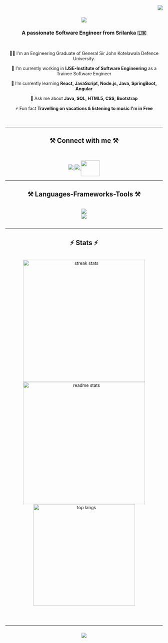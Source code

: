 <img align="right" src="https://visitor-badge.laobi.icu/badge?page_id=thisaratr94.thisaratr94" />

<h1 align="center">
    <img src="https://readme-typing-svg.herokuapp.com/?font=Righteous&size=35&center=true&vCenter=true&width=500&height=70&duration=4000&lines=Hello+There!+👋;+I'm+Thisara+Rathnapala!;" />
</h1>

<h3 align="center">A passionate Software Engineer from Srilanka 🇱🇰</h3>

<br/>

<div align="center">
 
 👨‍🎓 I'm an Engineering Graduate of General Sir John Kotelawala Defence University.
 
 🔭 I’m currently working in **IJSE-Institute of Software Engineering** as a Trainee Software Engineer 
 
 🌱 I’m currently learning **React, JavaScript, Node.js, Java, SpringBoot, Angular**

 💬 Ask me about **Java, SQL, HTML5, CSS, Bootstrap**

 ⚡ Fun fact **Travelling on vacations & listening to music I'm in Free**

 <br>
 
 </div>

  <hr/>

<h2 align="center">⚒️ Connect with me ⚒️</h2>
<br/>
 <br>
 
<div align="center"> 
  <a href="mailto:thisaratr94@gmail.com">
    <img src="https://img.shields.io/badge/Gmail-333333?style=for-the-badge&logo=gmail&logoColor=red" />
  </a>
  <a href="https://www.linkedin.com/in/thisaratr94" target="_blank">
    <img src="https://img.shields.io/badge/LinkedIn-0077B5?style=for-the-badge&logo=linkedin&logoColor=white" target="_blank" />
  </a>
  <a href="https://twitter.com/thisaratr94" target="blank"><img align="center" justify-item="center" src="https://raw.githubusercontent.com/rahuldkjain/github-profile-readme-generator/master/src/images/icons/Social/twitter.svg"  height="50" width="60" />
  </a>
    
<!--   <a href="https://salesp07.github.io" target="_blank">
     <img src="https://img.shields.io/badge/Portfolio-FF5722?style=for-the-badge&logo=todoist&logoColor=white" target="_blank" /> <!-- sqlite, safari, google-chrome are other good icon options -->
  </a> 
</div>

 <hr/>
 
<h2 align="center">⚒️ Languages-Frameworks-Tools ⚒️</h2>
<br/>
<div align="center">
    <img src="https://skillicons.dev/icons?i=bootstrap,html,css,vscode,github,figma,git" /><br>
    <img src="https://skillicons.dev/icons?i=nodejs,javascript,typescript,java,mysql,postgresql" /><br>
</div>

<br/>
<hr/>

<h2 align="center">⚡ Stats ⚡</h2>
<br>
<div align=center>
  <img width=390 src="https://streak-stats.demolab.com/?user=thisaratr94&count_private=true&theme=react&border_radius=10" alt="streak stats"/>
  <img width=390 src="https://github-readme-stats.vercel.app/api?username=thisaratr94&count_private=true&show_icons=true&theme=react&rank_icon=github&border_radius=10" alt="readme stats" />
  <br/>
  <img width=325 align="center" src="https://github-readme-stats.vercel.app/api/top-langs/?username=thisaratr94&hide=HTML&langs_count=8&layout=compact&theme=react&border_radius=10&size_weight=0.5&count_weight=0.5&exclude_repo=github-readme-stats" alt="top langs" />
</div>

<br/><br/>
<hr/>

<h3 align="center">
    <img src="https://readme-typing-svg.herokuapp.com/?font=Righteous&size=25&center=true&vCenter=true&width=500&height=70&duration=4000&lines=Thanks+for+visiting!+✌️;+Shoot+me+a+message+on+Linkedin!;I'm+always+down+to+collab+:)">
</h3>

<br/>

